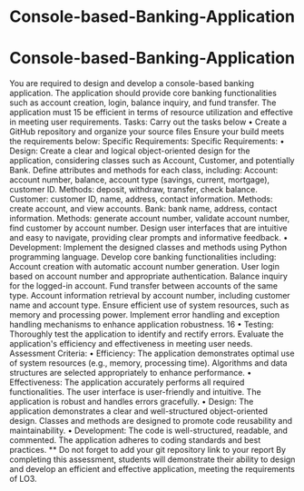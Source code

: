 # Console-based-Banking-Application
# Console-based-Banking-Application
You are required to design and develop a console-based 
banking application. The application should provide core 
banking functionalities such as account creation, login, 
balance inquiry, and fund transfer. The application must 
15
be efficient in terms of resource utilization and effective 
in meeting user requirements.
Tasks:
Carry out the tasks below 
• Create a GitHub repository and organize your source 
files
Ensure your build meets the requirements below:
Specific Requirements:
Specific Requirements:
• Design:
Create a clear and logical object-oriented design for the 
application, considering classes such as Account, 
Customer, and potentially Bank.
Define attributes and methods for each class, including:
Account: account number, balance, account type 
(savings, current, mortgage), customer ID. Methods: 
deposit, withdraw, transfer, check balance.
Customer: customer ID, name, address, contact 
information. Methods: create account, and view 
accounts.
Bank: bank name, address, contact information. 
Methods: generate account number, validate account 
number, find customer by account number.
Design user interfaces that are intuitive and easy to 
navigate, providing clear prompts and informative 
feedback.
• Development:
Implement the designed classes and methods using 
Python programming language.
Develop core banking functionalities including:
Account creation with automatic account number 
generation.
User login based on account number and appropriate 
authentication.
Balance inquiry for the logged-in account.
Fund transfer between accounts of the same type.
Account information retrieval by account number, 
including customer name and account type.
Ensure efficient use of system resources, such as 
memory and processing power.
Implement error handling and exception handling 
mechanisms to enhance application robustness.
16
• Testing:
Thoroughly test the application to identify and rectify 
errors.
Evaluate the application's efficiency and effectiveness in 
meeting user needs.
Assessment Criteria:
• Efficiency:
The application demonstrates optimal use of system 
resources (e.g., memory, processing time).
Algorithms and data structures are selected 
appropriately to enhance performance.
• Effectiveness:
The application accurately performs all required 
functionalities.
The user interface is user-friendly and intuitive.
The application is robust and handles errors gracefully.
• Design:
The application demonstrates a clear and well-structured 
object-oriented design.
Classes and methods are designed to promote code 
reusability and maintainability.
• Development:
The code is well-structured, readable, and commented.
The application adheres to coding standards and best 
practices.
** Do not forget to add your git repository link to your 
report
By completing this assessment, students will 
demonstrate their ability to design and develop an 
efficient and effective application, meeting the 
requirements of LO3.
